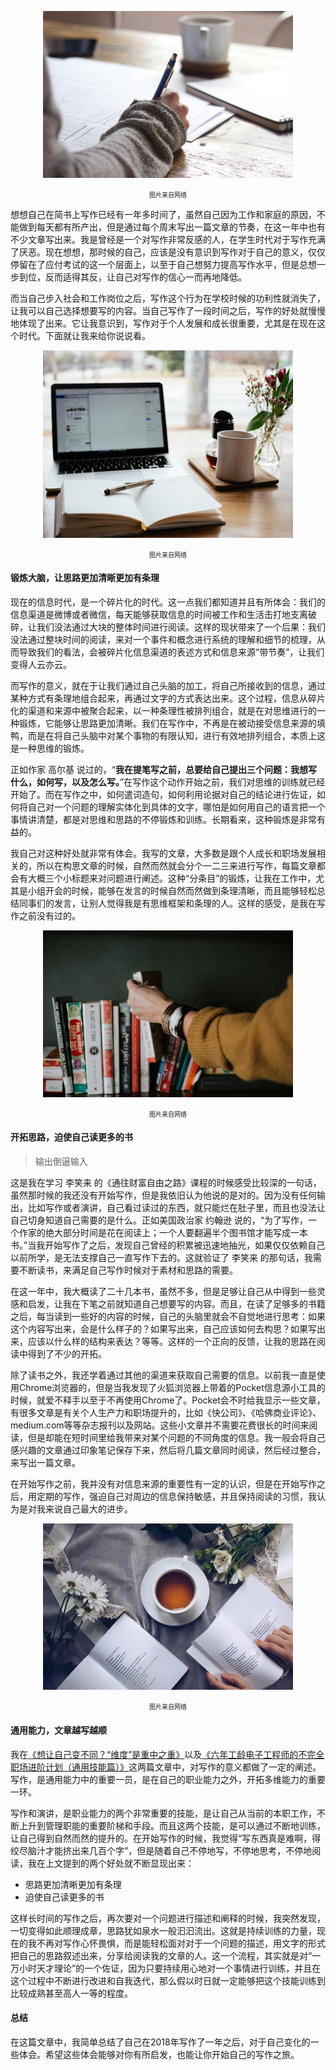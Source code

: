 <p align="center">
    <img src="/img/写作一年，我的体会/1.jpg" alt="drawing" width="400"/>
</p>
<p align="center">
    <font size="1">图片来自网络</font>
</p>

想想自己在简书上写作已经有一年多时间了，虽然自己因为工作和家庭的原因，不能做到每天都有所产出，但是通过每个周末写出一篇文章的节奏，在这一年中也有不少文章写出来。我是曾经是一个对写作非常反感的人，在学生时代对于写作充满了厌恶。现在想想，那时候的自己，应该是没有意识到写作对于自己的意义，仅仅停留在了应付考试的这一个层面上，以至于自己想努力提高写作水平，但是总想一步到位，反而适得其反，让自己对写作的信心一而再地降低。

而当自己步入社会和工作岗位之后，写作这个行为在学校时候的功利性就消失了，让我可以自己选择想要写的内容。当自己写作了一段时间之后，写作的好处就慢慢地体现了出来。它让我意识到，写作对于个人发展和成长很重要，尤其是在现在这个时代。下面就让我来给你说说看。


<p align="center">
    <img src="/img/写作一年，我的体会/2.jpg" alt="drawing" width="400"/>
</p>
<p align="center">
    <font size="1">图片来自网络</font>
</p>

#### 锻炼大脑，让思路更加清晰更加有条理

现在的信息时代，是一个碎片化的时代。这一点我们都知道并且有所体会：我们的信息渠道是微博或者微信，每天能够获取信息的时间被工作和生活击打地支离破碎，让我们没法通过大块的整体时间进行阅读。这样的现状带来了一个后果：我们没法通过整块时间的阅读，来对一个事件和概念进行系统的理解和细节的梳理，从而导致我们的看法，会被碎片化信息渠道的表述方式和信息来源“带节奏”，让我们变得人云亦云。

而写作的意义，就在于让我们通过自己头脑的加工，将自己所接收到的信息，通过某种方式有条理地组合起来，再通过文字的方式表达出来。这个过程，信息从碎片化的渠道和来源中被聚合起来，以一种条理性被排列组合，就是在对思维进行的一种锻炼，它能够让思路更加清晰。我们在写作中，不再是在被动接受信息来源的填鸭，而是在将自己头脑中对某个事物的有限认知，进行有效地排列组合，本质上这是一种思维的锻炼。

正如作家 高尔基 说过的，“__我在提笔写之前，总要给自己提出三个问题：我想写什么，如何写，以及怎么写。__”在写作这个动作开始之前，我们对思维的训练就已经开始了。而在写作之中，如何遣词造句，如何利用论据对自己的结论进行佐证，如何将自己对一个问题的理解实体化到具体的文字，哪怕是如何用自己的语言把一个事情讲清楚，都是对思维和思路的不停锻炼和训练。长期看来，这种锻炼是非常有益的。

我自己对这种好处就非常有体会。我写的文章，大多数是跟个人成长和职场发展相关的，所以在构思文章的时候，自然而然就会分个一二三来进行写作，每篇文章都会有大概三个小标题来对问题进行阐述。这种“分条目”的锻炼，让我在工作中，尤其是小组开会的时候，能够在发言的时候自然而然做到条理清晰，而且能够轻松总结同事们的发言，让别人觉得我是有思维框架和条理的人。这样的感受，是我在写作之前没有过的。

<p align="center">
    <img src="/img/写作一年，我的体会/3.jpg" alt="drawing" width="400"/>
</p>
<p align="center">
    <font size="1">图片来自网络</font>
</p>

#### 开拓思路，迫使自己读更多的书

> 输出倒逼输入

这是我在学习 李笑来 的《通往财富自由之路》课程的时候感受比较深的一句话，虽然那时候的我还没有开始写作，但是我依旧认为他说的是对的。因为没有任何输出，比如写作或者演讲，自己看过读过的东西，就只能烂在肚子里，而且也没法让自己切身知道自己需要的是什么。正如美国政治家 约翰逊 说的，“为了写作，一个作家的绝大部分时间是花在阅读上；一个人要翻遍半个图书馆才能写成一本书。”当我开始写作了之后，发现自己曾经的积累被迅速地抽光，如果仅仅依赖自己以前所学，是无法支撑自己一直写作下去的。这就验证了 李笑来 的那句话，我需要不断读书，来满足自己写作时候对于素材和思路的需要。

在这一年中，我大概读了二十几本书，虽然不多，但是足够让自己从中得到一些灵感和启发，让我在下笔之前就知道自己想要写的内容。而且，在读了足够多的书籍之后，每当读到一些好的内容的时候，自己的头脑里就会不自觉地进行思考：如果这个内容写出来，会是什么样子的？如果写出来，自己应该如何去构思？如果写出来，应该以什么样的结构来表达？等等。这样的一个正向的反馈，让我的思路在阅读中得到了不少的开拓。

除了读书之外，我还学着通过其他的渠道来获取自己需要的信息。以前我一直是使用Chrome浏览器的，但是当我发现了火狐浏览器上带着的Pocket信息源小工具的时候，就爱不释手以至于不再使用Chrome了。Pocket会不时给我显示一些文章，有很多文章是有关个人生产力和职场提升的，比如《快公司》、《哈佛商业评论》、medium.com等等杂志报刊以及网站。这些小文章并不需要花费很长的时间来阅读，但是却能在短时间里给我带来对某个问题的不同角度的信息。我一般会将自己感兴趣的文章通过印象笔记保存下来，然后将几篇文章同时阅读，然后经过整合，来写出一篇文章。

在开始写作之前，我并没有对信息来源的重要性有一定的认识，但是在开始写作之后，用定期的写作，强迫自己对周边的信息保持敏感，并且保持阅读的习惯，我认为是对我来说自己最大的进步。

<p align="center">
    <img src="/img/写作一年，我的体会/4.jpg" alt="drawing" width="400"/>
</p>
<p align="center">
    <font size="1">图片来自网络</font>
</p>

#### 通用能力，文章越写越顺

我在[《想让自己变不同？“维度”是重中之重》](https://wang-ziang.github.io/2018/11/23/%E6%83%B3%E8%AE%A9%E8%87%AA%E5%B7%B1%E5%8F%98%E4%B8%8D%E5%90%8C-%E7%BB%B4%E5%BA%A6-%E6%98%AF%E9%87%8D%E4%B8%AD%E4%B9%8B%E9%87%8D/)以及[《六年工龄电子工程师的不完全职场进阶计划（通用技能篇）》](https://wang-ziang.github.io/2018/08/04/%E5%85%AD%E5%B9%B4%E5%B7%A5%E9%BE%84%E7%94%B5%E5%AD%90%E5%B7%A5%E7%A8%8B%E5%B8%88%E7%9A%84%E4%B8%8D%E5%AE%8C%E5%85%A8%E8%81%8C%E5%9C%BA%E8%BF%9B%E9%98%B6%E8%AE%A1%E5%88%92-%E9%80%9A%E7%94%A8%E6%8A%80%E8%83%BD%E7%AF%87/)这两篇文章中，对写作的意义都做了一定的阐述。写作，是通用能力中的重要一员，是在自己的职业能力之外，开拓多维能力的重要一环。

写作和演讲，是职业能力的两个非常重要的技能，是让自己从当前的本职工作，不断上升到管理职能的重要阶梯和手段。而且这两个技能，是可以通过不断地训练，让自己得到自然而然的提升的。在开始写作的时候，我觉得“写东西真是难啊，得绞尽脑汁才能挤出来几百个字”，但是随着自己不停地写，不停地思考，不停地阅读，我在上文提到的两个好处就不断显现出来：
- 思路更加清晰更加有条理
- 迫使自己读更多的书

这样长时间的写作之后，再次要对一个问题进行描述和阐释的时候，我突然发现，一切变得如此顺理成章，思路犹如泉水一般汩汩流出。这就是持续训练的力量，现在的我不再对写作心怀畏惧，而是能轻松面对对于一个问题的描述，用文字的形式把自己的思路叙述出来，分享给阅读我的文章的人。这一个流程，其实就是对“一万小时天才理论”的一个佐证，因为只要持续用心地对一个事情进行训练，并且在这个过程中不断进行改进和自我迭代，那么假以时日就一定能够把这个技能训练到比较成熟甚至高人一等的程度。

#### 总结
在这篇文章中，我简单总结了自己在2018年写作了一年之后，对于自己变化的一些体会。希望这些体会能够对你有所启发，也能让你开始自己的写作之旅。

